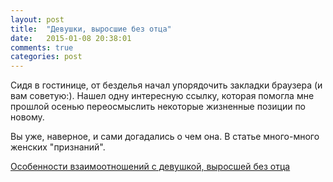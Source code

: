 ```yaml
---
layout: post
title:  "Девушки, выросшие без отца"
date:   2015-01-08 20:38:01
comments: true
categories: post
---
```


Сидя в гостинице, от безделья начал упорядочить закладки браузера (и вам советую:).
Нашел одну интересную ссылку, которая помогла мне прошлой осенью переосмыслить некоторые жизненные позиции по новому.


Вы уже, наверное, и сами догадались о чем она. В статье много-много женских "признаний".


[Особенности взаимоотношений с девушкой, выросшей без отца][link]

[link]: http://kot-begemott.livejournal.com/1114164.html
